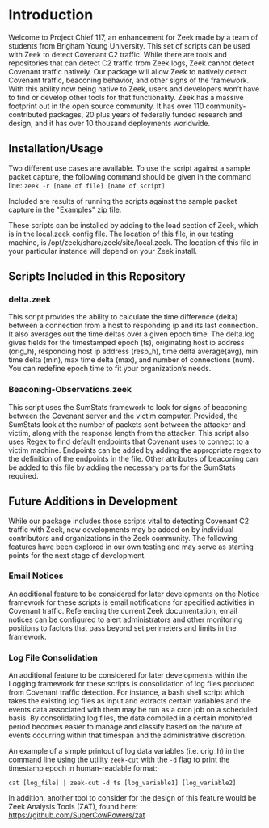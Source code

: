 <h1>Introduction</h1>

Welcome to Project Chief 117, an enhancement for Zeek made by a team of students from Brigham Young University. This set of scripts can be used with Zeek to detect Covenant C2 traffic. While there are tools and repositories that can detect C2 traffic from Zeek logs, Zeek cannot detect Covenant traffic natively. Our package will allow Zeek to natively detect Covenant traffic, beaconing behavior, and other signs of the framework. With this ability now being native to Zeek, users and developers won’t have to find or develop other tools for that functionality.
Zeek has a massive footprint out in the open source community. It has over 110 community-contributed packages, 20 plus years of federally funded research and design, and it has over 10 thousand deployments worldwide.


<h2>Installation/Usage</h2>

Two different use cases are available. To use the script against a sample packet capture, the following command should be given in the command line: 
`zeek -r [name of file] [name of script]`

Included are results of running the scripts against the sample packet capture in the "Examples" zip file.



These scripts can be installed by adding to the load section of Zeek, which is in the local.zeek config file. The location of this file, in our testing machine, is /opt/zeek/share/zeek/site/local.zeek. The location of this file in your particular instance will depend on your Zeek install. 



<h2>Scripts Included in this Repository</h2>

<h3>delta.zeek</h3>

This script provides the ability to calculate the time difference (delta) between a connection from a host to responding ip and its last connection. It also averages out the time deltas over a given epoch time. The delta.log gives fields for the timestamped epoch (ts), originating host ip address (orig_h), responding host ip address (resp_h), time delta average(avg), min time delta (min), max time delta (max), and number of connections (num).
You can redefine epoch time to fit your organization’s needs.


<h3>Beaconing-Observations.zeek</h3>

This script uses the SumStats framework to look for signs of beaconing between the Covenant server and the victim computer. Provided, the SumStats look at the number of packets sent between the attacker and victim, along with the response length from the attacker. This script also uses Regex to find default endpoints that Covenant uses to connect to a victim machine. Endpoints can be added by adding the appropriate regex to the definition of the endpoints in the file. Other attributes of beaconing can be added to this file by adding the necessary parts for the SumStats required. 


<h2>Future Additions in Development</h2>

While our package includes those scripts vital to detecting Covenant C2 traffic with Zeek, new developments may be added on by individual contributors and organizations in the Zeek community. The following features have been explored in our own testing and may serve as starting points for the next stage of development.

<h3>Email Notices</h3>

An additional feature to be considered for later developments on the Notice framework for these scripts is email notifications for specified activities in Covenant traffic. Referencing the current Zeek documentation, email notices can be configured to alert administrators and other monitoring positions to factors that pass beyond set perimeters and limits in the framework.

<h3>Log File Consolidation</h3>

An additional feature to be considered for later developments within the Logging framework for these scripts is consolidation of log files produced from Covenant traffic detection. For instance, a bash shell script which takes the existing log files as input and extracts certain variables and the events data associated with them may be run as a cron job on a scheduled basis. By consolidating log files, the data compiled in a certain monitored period becomes easier to manage and classify based on the nature of events occurring within that timespan and the administrative discretion.

An example of a simple printout of log data variables (i.e. orig_h) in the command line using the utility `zeek-cut` with the `-d` flag to print the timestamp epoch in human-readable format:

`cat [log_file] | zeek-cut -d ts [log_variable1] [log_variable2]`

In addition, another tool to consider for the design of this feature would be Zeek Analysis Tools (ZAT), found here: https://github.com/SuperCowPowers/zat
